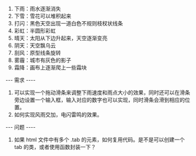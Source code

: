 1. 下雨：雨水逐渐消失
2. 下雪：雪花可以堆积起来
3. 打闪：黑色天空出现一道白色不规则枝杈状线条
4. 彩虹：半圆形彩虹
5. 晴天：太阳从下边升起来，天空逐渐变亮
6. 阴天：天空飘乌云
7. 刮风：原型线条旋转
8. 雾霾：城市有灰色的影子
9. 霜降：画布上逐渐爬上一些霜块

--- 需求 ----
1. 可以实现一个拖动滑条来调整下雨速度和雨点大小的效果，同时还可以在滑条旁边设置一个输入框，输入对应的数字也可以实现，同时滑条会滑到相应的位置。
2. 如何实现风雨交加，电闪雷鸣的效果。

--- 问题 ----
1. 如果 html 文件中有多个 .tab 的元素，如何复用代码。是不是可以创建一个 tab 的类，或者使用函数封装一下？